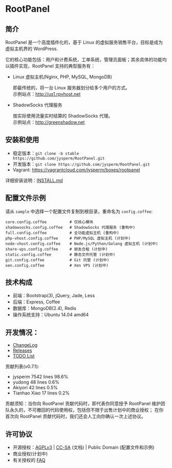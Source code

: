 # RootPanel
## 简介
RootPanel 是一个高度插件化的，基于 Linux 的虚拟服务销售平台，目标是成为虚拟主机界的 WordPress.

它的核心功能包括：用户和计费系统，工单系统，管理员面板；其余具体的功能均以插件实现，RootPanel 支持的典型服务有：

* Linux 虚拟主机(Nginx, PHP, MySQL, MongoDB)

    即最传统的，将一台 Linux 服务器划分给多个用户的方式。  
    示例站点：<http://us1.rpvhost.net>

* ShadowSocks 代理服务

    按实际使用流量实时结算的 ShadowSocks 代理。  
    示例站点：<http://greenshadow.net>

## 安装和使用

* 稳定版本：`git clone -b stable https://github.com/jysperm/RootPanel.git`
* 开发版本：`git clone https://github.com/jysperm/RootPanel.git`
* Vagrant: <https://vagrantcloud.com/jysperm/boxes/rootpanel>

详细安装说明：[INSTALL.md](https://github.com/jysperm/RootPanel/blob/master/INSTALL.md)

## 配置文件示例

请从 `sample` 中选择一个配置文件复制到根目录，重命名为 `config.coffee`:

    core.config.coffee          # 仅核心模块
    shadowsocks.config.coffee   # ShadowSocks 代理服务 (重构中)
    full.config.coffee          # 全功能虚拟主机 (重构中)
    php-vhost.config.coffee     # PHP/MySQL 虚拟主机 (计划中)
    node-vhost.config.coffee    # Node.js/Python/Golang 虚拟主机 (计划中)
    share-vps.config.coffee     # 朋友合租 (计划中)
    static.config.coffee        # 静态文件托管 (计划中)
    git.config.coffee           # Git 托管 (计划中)
    xen.config.coffee           # Xen VPS (计划中)

## 技术构成

* 前端：Bootstrap(3), jQuery, Jade, Less
* 后端：Express, Coffee
* 数据库：MongoDB(2.4), Redis
* 操作系统支持：Ubuntu 14.04 amd64

## 开发情况：

* [ChangeLog](https://github.com/jysperm/RootPanel/blob/master/CHANGELOG.md)
* [Releases](https://github.com/jysperm/RootPanel/releases)
* [TODO List](https://github.com/jysperm/RootPanel/labels/TODO)

贡献列表(v0.7.1):

* jysperm 7542 lines 98.6%
* yudong 48 lines 0.6%
* Akiyori 42 lines 0.5%
* Tianhao Xiao 17 lines 0.2%

贡献须知：当你向 RootPanel 贡献代码时，即代表你同意授予 RootPanel 维护团队永久的，不可撤回的代码使用权，包括但不限于出售计划中的商业授权；
在你首次向 RootPanel 贡献代码时，我们还会人工向你确认一次上述协议。

## 许可协议

* 开源授权：[AGPLv3](https://github.com/jysperm/RootPanel/blob/master/LICENSE) | [CC-SA](http://creativecommons.org/licenses/sa/1.0/) (文档) | Public Domain (配置文件和示例)
* 商业授权(计划中)
* 有关授权的 [FAQ](https://github.com/jysperm/RootPanel/blob/develop/FAQ.md#%E6%8E%88%E6%9D%83)
